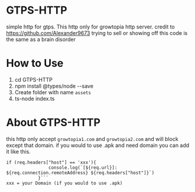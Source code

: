 # GTPS-HTTP
simple http for gtps. This http only for growtopia http server.
credit to https://github.com/Alexander9673
trying to sell or showing off this code is the same as a brain disorder

# How to Use
1. cd GTPS-HTTP
2. npm install @types/node --save
3. Create folder with name `assets`
4. ts-node index.ts

# About GTPS-HTTP
this http only accept ``growtopia1.com`` and ``growtopia2.com`` and will block except that domain. if you would to use .apk and need domain you can add it like this.

```
if (req.headers["host"] == 'xxx'){
				console.log(`[${req.url}]: ${req.connection.remoteAddress} ${req.headers["host"]}`)
			}```
xxx = your Domain (if you would to use .apk)
		
      
